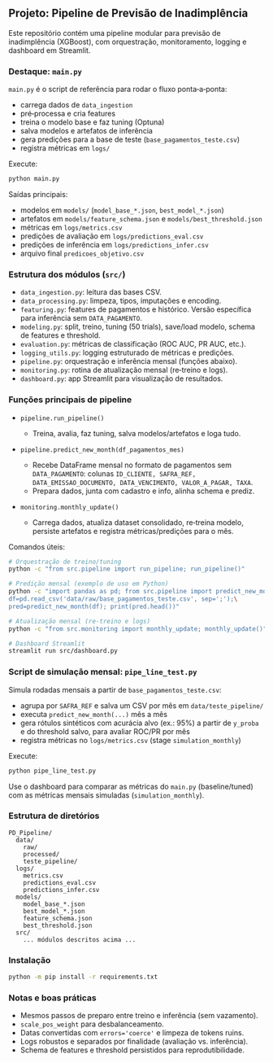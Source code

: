 ## Projeto: Pipeline de Previsão de Inadimplência

Este repositório contém uma pipeline modular para previsão de
inadimplência (XGBoost), com orquestração, monitoramento, logging e
dashboard em Streamlit.

### Destaque: `main.py`

`main.py` é o script de referência para rodar o fluxo ponta‑a‑ponta:

- carrega dados de `data_ingestion`
- pré‑processa e cria features
- treina o modelo base e faz tuning (Optuna)
- salva modelos e artefatos de inferência
- gera predições para a base de teste (`base_pagamentos_teste.csv`)
- registra métricas em `logs/`

Execute:

```bash
python main.py
```

Saídas principais:

- modelos em `models/` (`model_base_*.json`, `best_model_*.json`)
- artefatos em `models/feature_schema.json` e `models/best_threshold.json`
- métricas em `logs/metrics.csv`
- predições de avaliação em `logs/predictions_eval.csv`
- predições de inferência em `logs/predictions_infer.csv`
- arquivo final `predicoes_objetivo.csv`

### Estrutura dos módulos (`src/`)

- `data_ingestion.py`: leitura das bases CSV.
- `data_processing.py`: limpeza, tipos, imputações e encoding.
- `featuring.py`: features de pagamentos e histórico. Versão
  específica para inferência sem `DATA_PAGAMENTO`.
- `modeling.py`: split, treino, tuning (50 trials), save/load modelo,
  schema de features e threshold.
- `evaluation.py`: métricas de classificação (ROC AUC, PR AUC, etc.).
- `logging_utils.py`: logging estruturado de métricas e predições.
- `pipeline.py`: orquestração e inferência mensal (funções abaixo).
- `monitoring.py`: rotina de atualização mensal (re‑treino e logs).
- `dashboard.py`: app Streamlit para visualização de resultados.

### Funções principais de pipeline

- `pipeline.run_pipeline()`
  - Treina, avalia, faz tuning, salva modelos/artefatos e loga tudo.

- `pipeline.predict_new_month(df_pagamentos_mes)`
  - Recebe DataFrame mensal no formato de pagamentos sem
    `DATA_PAGAMENTO`: colunas
    `ID_CLIENTE, SAFRA_REF, DATA_EMISSAO_DOCUMENTO, DATA_VENCIMENTO,
    VALOR_A_PAGAR, TAXA`.
  - Prepara dados, junta com cadastro e info, alinha schema e prediz.

- `monitoring.monthly_update()`
  - Carrega dados, atualiza dataset consolidado, re‑treina modelo,
    persiste artefatos e registra métricas/predições para o mês.

Comandos úteis:

```bash
# Orquestração de treino/tuning
python -c "from src.pipeline import run_pipeline; run_pipeline()"

# Predição mensal (exemplo de uso em Python)
python -c "import pandas as pd; from src.pipeline import predict_new_month;\
df=pd.read_csv('data/raw/base_pagamentos_teste.csv', sep=';');\
pred=predict_new_month(df); print(pred.head())"

# Atualização mensal (re‑treino e logs)
python -c "from src.monitoring import monthly_update; monthly_update()"

# Dashboard Streamlit
streamlit run src/dashboard.py
```

### Script de simulação mensal: `pipe_line_test.py`

Simula rodadas mensais a partir de `base_pagamentos_teste.csv`:

- agrupa por `SAFRA_REF` e salva um CSV por mês em `data/teste_pipeline/`
- executa `predict_new_month(...)` mês a mês
- gera rótulos sintéticos com acurácia alvo (ex.: 95%) a partir de
  `y_proba` e do threshold salvo, para avaliar ROC/PR por mês
- registra métricas no `logs/metrics.csv` (stage `simulation_monthly`)

Execute:

```bash
python pipe_line_test.py
```

Use o dashboard para comparar as métricas do `main.py` (baseline/tuned)
com as métricas mensais simuladas (`simulation_monthly`).

### Estrutura de diretórios

```
PD_Pipeline/
  data/
    raw/
    processed/
    teste_pipeline/
  logs/
    metrics.csv
    predictions_eval.csv
    predictions_infer.csv
  models/
    model_base_*.json
    best_model_*.json
    feature_schema.json
    best_threshold.json
  src/
    ... módulos descritos acima ...
```

### Instalação

```bash
python -m pip install -r requirements.txt
```

### Notas e boas práticas

- Mesmos passos de preparo entre treino e inferência (sem vazamento).
- `scale_pos_weight` para desbalanceamento.
- Datas convertidas com `errors='coerce'` e limpeza de tokens ruins.
- Logs robustos e separados por finalidade (avaliação vs. inferência).
- Schema de features e threshold persistidos para reprodutibilidade.


